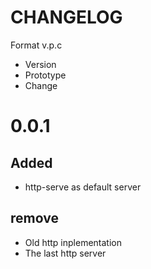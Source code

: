 # CHANGELOG

Format v.p.c

* Version
* Prototype
* Change

# 0.0.1

## Added

* http-serve as default server 

## remove

* Old http inplementation
* The last http server